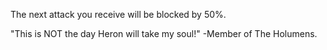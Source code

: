 The next attack you receive will be blocked by 50%.

"This is NOT the day Heron will take my soul!"
-Member of The Holumens.